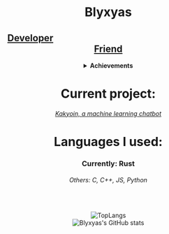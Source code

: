 <div align="center">

<h1><b>Blyxyas</b></h1>
<h2><a href="https://youtu.be/dQw4w9WgXcQ">Developer</a>&emsp;&emsp;&emsp;&emsp;&emsp;&emsp;&emsp;&emsp;&emsp;&emsp;&emsp;&emsp;&emsp;&emsp;&emsp;&emsp;&emsp;<a href="https://youtu.be/0rd7erzIT8s">Friend</a></h2>
<details><summary><b>Achievements</b></summary>
<h5><a href="https://github.com/Blyxyas/keepy">Keepy, An HTML preprocessor(C++)</a></h5>
<h6>...</h6>
</details>

<h1 aling=center>Current project:</h1>
  <h6><a href="https://github.com/blyxyas/kakyoin">Kakyoin, a machine learning chatbot</a></h6>
  
<h1>Languages I used:</h1>
  <h3>Currently: Rust<br></h3>
  <h6>Others: C, C++, JS, Python</h6>
<br>
  
  ![TopLangs](https://github-readme-stats.vercel.app/api/top-langs/?username=blyxyas&layout=compact&border_radius=15&theme=radical)
<br>
  ![Blyxyas's GitHub stats](https://github-readme-stats.vercel.app/api?username=blyxyas&theme=radical&border_radius=15&show_icons=true)
  
  </div>
